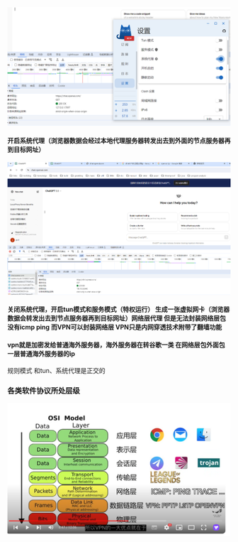 ![Alt text](./images//%E4%BB%A3%E7%90%86%E5%B7%A5%E5%85%B7/image.png)
#### 开启系统代理（浏览器数据会经过本地代理服务器转发出去到外面的节点服务器再到目标网址）

![Alt text](./images//%E4%BB%A3%E7%90%86%E5%B7%A5%E5%85%B7/image-1.png)

#### 关闭系统代理，开启tun模式和服务模式（特权运行） 生成一张虚拟网卡（浏览器数据会转发出去到节点服务器再到目标网址）网络层代理   但是无法封装网络层包没有icmp ping 而VPN可以封装网络层 VPN只是内网穿透技术附带了翻墙功能 
#### vpn就是加密发给普通海外服务器，海外服务器在转谷歌一类 在网络层包外面包一层普通海外服务器的ip 

规则模式 和tun、系统代理是正交的


### 各类软件协议所处层级
![Alt text](./images//%E4%BB%A3%E7%90%86%E5%B7%A5%E5%85%B7/image-2.png)